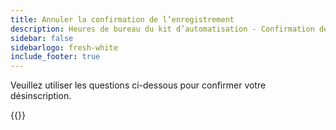 ```yaml
---
title: Annuler la confirmation de l’enregistrement
description: Heures de bureau du kit d’automatisation - Confirmation de désinscription
sidebar: false
sidebarlogo: fresh-white
include_footer: true
---
```

Veuillez utiliser les questions ci-dessous pour confirmer votre désinscription.

{{<questions name="/office-hours/unregister-confirm.json" completed="Thank you for completing unregistration confirmation" showNavigationButtons=false >}}
